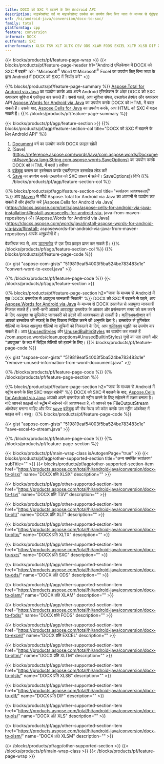 ```yaml
---
title: DOCX को SXC में बदलने के लिए Android API
description: माइक्रोसॉफ्ट वर्ड या माइक्रोसॉफ्ट एक्सेल का उपयोग किए बिना जावा के माध्यम से एंड्रॉइड में डीओसी को सीएसवी में कनवर्ट करें
url: /hi/android-java/conversion/docx-to-sxc/
family: total
platformtag: cpp
feature: conversion
informat: DOCX
outformat: SXC
otherformats: XLSX TSV XLT XLTX CSV ODS XLAM FODS EXCEL XLTM XLSB DIF XLS XLSM
---
```

{{< blocks/products/pf/feature-page-wrap >}}
{{< blocks/products/pf/feature-page-header h1="Android एप्लिकेशन में DOCX को SXC में बदलें" h2="Microsoft<sup>&reg;</sup> Word या Microsoft<sup>&reg;</sup> Excel का उपयोग किए बिना जावा के द्वारा Android में DOCX को SXC में निर्यात करें" >}}

{{% blocks/products/pf/feature-page-summary %}}
[Aspose.Total for Android via Java](https://products.aspose.com/total/android-java/) का उपयोग करके आप अपने Android एप्लिकेशन के अंदर DOCX को SXC रूपांतरण सुविधा में एकीकृत कर सकते हैं। सबसे पहले, आप सुविधा संपन्न, दस्तावेज़ हेरफेर और रूपांतरण API [Aspose.Words for Android via Java](https://products.aspose.com/words/android-java/) का उपयोग करके DOCX को HTML में बदल सकते हैं। उसके बाद, [Aspose.Cells for Java](https://products.aspose.com/cells/android-java/) का उपयोग करके, आप HTML को SXC में बदल सकते हैं। 
{{% /blocks/products/pf/feature-page-summary  %}}

{{< blocks/products/pf/agp/feature-section >}}
{{% blocks/products/pf/agp/feature-section-col title="DOCX को SXC में बदलने के लिए Android API" %}}
1. [Document](https://reference.aspose.com/words/java/com.aspose.words/Docxument) वर्ग का उपयोग करके DOCX फ़ाइल खोलें
2. [Save](https://reference.aspose.com/words/java/com.aspose.words/Docxument#save(java.lang.String,com.aspose.words.SaveOptions) का उपयोग करके DOCX को HTML में बदलें ) तरीका
3. [वर्कबुक](https://reference.aspose.com/cells/java/com.aspose.cells/Workbook) क्लास का इस्तेमाल करके एचटीएमएल दस्तावेज़ लोड करें
4. [Save](https://reference.aspose.com/cells/java/com.aspose.cells/workbook#save(java.lang.String,%20com.aspose.cells)) का उपयोग करके दस्तावेज़ को SXC प्रारूप में सहेजें। SaveOptions)) विधि
{{% /blocks/products/pf/agp/feature-section-col %}}

{{% blocks/products/pf/agp/feature-section-col title="रूपांतरण आवश्यकताएँ" %}}
आप [Maven](https://repository.aspose.com/webapp/#/artifacts/browse/tree/General/repo/com/aspose/aspose-total) से सीधे Aspose.Total for Android via Java का आसानी से उपयोग कर सकते हैं और इंस्टॉल करें [Aspose.Cells for Android via Java](https://docxs.aspose.com/cells/java/aspose-cells-for-android-via-java-installation/#install-asposecells-for-android-via- java-from-maven-repository) और [Aspose.Words for Android via Java](https://docxs.aspose.com/words/java/install-aspose-words-for-android-via-java/#install- asposewords-for-android-via-java-from-maven-repository) आपके अनुप्रयोगों में।

वैकल्पिक रूप से, आप [डाउनलोड](https://downloads.aspose.com/total/androidjava) से एक ज़िप फ़ाइल प्राप्त कर सकते हैं।
{{% /blocks/products/pf/agp/feature-section-col %}}
{{% blocks/products/pf/feature-page-code %}}

{{< gist "aspose-com-gists" "519819eaf54003f5ba524be783483c1e" "convert-word-to-excel.java" >}}


{{% /blocks/products/pf/feature-page-code %}}
{{< /blocks/products/pf/agp/feature-section >}}

{{% blocks/products/pf/feature-page-section  h2="जावा के माध्यम से Android में एक DOCX दस्तावेज़ से अप्रयुक्त जानकारी निकालें" %}}
DOCX को SXC में बदलने से पहले, आप [Aspose.Words for Android via Java](https://products.aspose.com/words/android-java/) के माध्यम से DOCX दस्तावेज़ से अप्रयुक्त जानकारी निकाल सकते हैं। कभी-कभी आपको आउटपुट दस्तावेज़ के आकार और प्रसंस्करण समय को कम करने के लिए अप्रयुक्त या डुप्लिकेट जानकारी को हटाने की आवश्यकता हो सकती है। [क्लीनअपऑप्शन](https://reference.aspose.com/words/java/com.aspose.words/CleanupOptions) वर्ग आपको दस्तावेज़ की सफाई के लिए विकल्प निर्दिष्ट करने की अनुमति देता है। दस्तावेज़ से डुप्लिकेट शैलियों या केवल अप्रयुक्त शैलियों या सूचियों को निकालने के लिए, आप [क्लीनअप](https://reference.aspose.com/words/java/com.aspose.words/Docxument#cleanup()) पद्धति का उपयोग कर सकते हैं। आप [UnusedStyles](https://reference.aspose.com/words/java/com.aspose.words/cleanupoptions#UnusedStyles) और [UnusedBuiltinStyles](https://reference.aspose.com/words/java) का उपयोग कर सकते हैं /com.aspose.words/cleanupoptions#UnusedBuiltinStyles) गुणों का पता लगाने और "अप्रयुक्त" के रूप में चिह्नित शैलियों को हटाने के लिए।
{{% blocks/products/pf/feature-page-code %}}

{{< gist "aspose-com-gists" "519819eaf54003f5ba524be783483c1e" "remove-unused-information-from-word-docxument.java" >}}
{{% /blocks/products/pf/feature-page-code  %}}
{{% /blocks/products/pf/feature-page-section %}}

{{% blocks/products/pf/feature-page-section  h2="जावा के माध्यम से Android में स्ट्रीम करने के लिए SXC फ़ाइल सहेजें" %}}
DOCX को SXC में बदलने के बाद, [Aspose.Cells for Android via Java](https://products.aspose.com/cells/android-java/) आपको अपने दस्तावेज़ को स्ट्रीम करने के लिए सहेजने में सक्षम बनाता है। यदि आपको फ़ाइलों को स्ट्रीम में सहेजने की आवश्यकता है, तो आपको एक FileOutputStream ऑब्जेक्ट बनाना चाहिए और फिर [save](https://reference.aspose.com/cells/java/com.aspose.cells/workbook#save(java.io.OutputStream,%20com.aspose.cells.SaveOptions)) [वर्कबुक](https://reference.aspose.com/cells/java/com.aspose.cells/Workbook) की सेव मेथड को कॉल करके उस स्ट्रीम ऑब्जेक्ट में फाइल करें। वस्तु।
{{% blocks/products/pf/feature-page-code %}}

{{< gist "aspose-com-gists" "519819eaf54003f5ba524be783483c1e" "save-excel-to-stream.java" >}}
{{% /blocks/products/pf/feature-page-code  %}}
{{% /blocks/products/pf/feature-page-section %}}

{{< blocks/products/pf/main-wrap-class isAutogenPage="true" >}}
{{< blocks/products/pf/agp/other-supported-section title="अन्य समर्थित रूपांतरण" subTitle="" >}}
{{< blocks/products/pf/agp/other-supported-section-item href="https://products.aspose.com/total/hi/android-java/conversion/docx-to-xlsx/" name="DOCX प्रति XLSX" description="" >}}

{{< blocks/products/pf/agp/other-supported-section-item href="https://products.aspose.com/total/hi/android-java/conversion/docx-to-tsv/" name="DOCX प्रति TSV" description="" >}}

{{< blocks/products/pf/agp/other-supported-section-item href="https://products.aspose.com/total/hi/android-java/conversion/docx-to-xlt/" name="DOCX प्रति XLT" description="" >}}

{{< blocks/products/pf/agp/other-supported-section-item href="https://products.aspose.com/total/hi/android-java/conversion/docx-to-xltx/" name="DOCX प्रति XLTX" description="" >}}

{{< blocks/products/pf/agp/other-supported-section-item href="https://products.aspose.com/total/hi/android-java/conversion/docx-to-sxc/" name="DOCX प्रति SXC" description="" >}}

{{< blocks/products/pf/agp/other-supported-section-item href="https://products.aspose.com/total/hi/android-java/conversion/docx-to-ods/" name="DOCX प्रति ODS" description="" >}}

{{< blocks/products/pf/agp/other-supported-section-item href="https://products.aspose.com/total/hi/android-java/conversion/docx-to-xlam/" name="DOCX प्रति XLAM" description="" >}}

{{< blocks/products/pf/agp/other-supported-section-item href="https://products.aspose.com/total/hi/android-java/conversion/docx-to-fods/" name="DOCX प्रति FODS" description="" >}}

{{< blocks/products/pf/agp/other-supported-section-item href="https://products.aspose.com/total/hi/android-java/conversion/docx-to-excel/" name="DOCX प्रति EXCEL" description="" >}}

{{< blocks/products/pf/agp/other-supported-section-item href="https://products.aspose.com/total/hi/android-java/conversion/docx-to-xltm/" name="DOCX प्रति XLTM" description="" >}}

{{< blocks/products/pf/agp/other-supported-section-item href="https://products.aspose.com/total/hi/android-java/conversion/docx-to-xlsb/" name="DOCX प्रति XLSB" description="" >}}

{{< blocks/products/pf/agp/other-supported-section-item href="https://products.aspose.com/total/hi/android-java/conversion/docx-to-dif/" name="DOCX प्रति DIF" description="" >}}

{{< blocks/products/pf/agp/other-supported-section-item href="https://products.aspose.com/total/hi/android-java/conversion/docx-to-xls/" name="DOCX प्रति XLS" description="" >}}

{{< blocks/products/pf/agp/other-supported-section-item href="https://products.aspose.com/total/hi/android-java/conversion/docx-to-xlsm/" name="DOCX प्रति XLSM" description="" >}}


{{< /blocks/products/pf/agp/other-supported-section >}}
{{< /blocks/products/pf/main-wrap-class >}}
{{< /blocks/products/pf/feature-page-wrap >}}